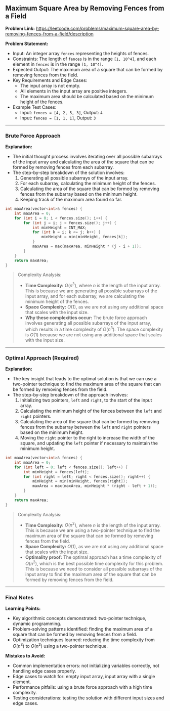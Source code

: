 ## Maximum Square Area by Removing Fences from a Field

**Problem Link:** https://leetcode.com/problems/maximum-square-area-by-removing-fences-from-a-field/description

**Problem Statement:**
- Input: An integer array `fences` representing the heights of fences.
- Constraints: The length of `fences` is in the range `[1, 10^4]`, and each element in `fences` is in the range `[1, 10^4]`.
- Expected Output: The maximum area of a square that can be formed by removing fences from the field.
- Key Requirements and Edge Cases:
  - The input array is not empty.
  - All elements in the input array are positive integers.
  - The maximum area should be calculated based on the minimum height of the fences.
- Example Test Cases:
  - Input: `fences = [4, 2, 5, 3]`, Output: `4`
  - Input: `fences = [1, 1, 1]`, Output: `3`

---

### Brute Force Approach

**Explanation:**
- The initial thought process involves iterating over all possible subarrays of the input array and calculating the area of the square that can be formed by removing fences from each subarray.
- The step-by-step breakdown of the solution involves:
  1. Generating all possible subarrays of the input array.
  2. For each subarray, calculating the minimum height of the fences.
  3. Calculating the area of the square that can be formed by removing fences from the subarray based on the minimum height.
  4. Keeping track of the maximum area found so far.

```cpp
int maxArea(vector<int>& fences) {
    int maxArea = 0;
    for (int i = 0; i < fences.size(); i++) {
        for (int j = i; j < fences.size(); j++) {
            int minHeight = INT_MAX;
            for (int k = i; k <= j; k++) {
                minHeight = min(minHeight, fences[k]);
            }
            maxArea = max(maxArea, minHeight * (j - i + 1));
        }
    }
    return maxArea;
}
```

> Complexity Analysis:
> - **Time Complexity:** $O(n^3)$, where $n$ is the length of the input array. This is because we are generating all possible subarrays of the input array, and for each subarray, we are calculating the minimum height of the fences.
> - **Space Complexity:** $O(1)$, as we are not using any additional space that scales with the input size.
> - **Why these complexities occur:** The brute force approach involves generating all possible subarrays of the input array, which results in a time complexity of $O(n^3)$. The space complexity is $O(1)$ because we are not using any additional space that scales with the input size.

---

### Optimal Approach (Required)

**Explanation:**
- The key insight that leads to the optimal solution is that we can use a two-pointer technique to find the maximum area of the square that can be formed by removing fences from the field.
- The step-by-step breakdown of the approach involves:
  1. Initializing two pointers, `left` and `right`, to the start of the input array.
  2. Calculating the minimum height of the fences between the `left` and `right` pointers.
  3. Calculating the area of the square that can be formed by removing fences from the subarray between the `left` and `right` pointers based on the minimum height.
  4. Moving the `right` pointer to the right to increase the width of the square, and updating the `left` pointer if necessary to maintain the minimum height.

```cpp
int maxArea(vector<int>& fences) {
    int maxArea = 0;
    for (int left = 0; left < fences.size(); left++) {
        int minHeight = fences[left];
        for (int right = left; right < fences.size(); right++) {
            minHeight = min(minHeight, fences[right]);
            maxArea = max(maxArea, minHeight * (right - left + 1));
        }
    }
    return maxArea;
}
```

> Complexity Analysis:
> - **Time Complexity:** $O(n^2)$, where $n$ is the length of the input array. This is because we are using a two-pointer technique to find the maximum area of the square that can be formed by removing fences from the field.
> - **Space Complexity:** $O(1)$, as we are not using any additional space that scales with the input size.
> - **Optimality proof:** The optimal approach has a time complexity of $O(n^2)$, which is the best possible time complexity for this problem. This is because we need to consider all possible subarrays of the input array to find the maximum area of the square that can be formed by removing fences from the field.

---

### Final Notes

**Learning Points:**
- Key algorithmic concepts demonstrated: two-pointer technique, dynamic programming.
- Problem-solving patterns identified: finding the maximum area of a square that can be formed by removing fences from a field.
- Optimization techniques learned: reducing the time complexity from $O(n^3)$ to $O(n^2)$ using a two-pointer technique.

**Mistakes to Avoid:**
- Common implementation errors: not initializing variables correctly, not handling edge cases properly.
- Edge cases to watch for: empty input array, input array with a single element.
- Performance pitfalls: using a brute force approach with a high time complexity.
- Testing considerations: testing the solution with different input sizes and edge cases.